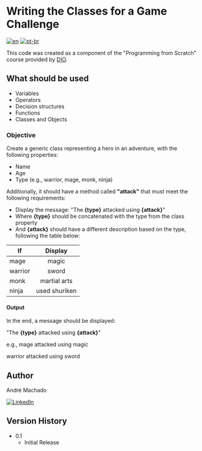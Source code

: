 # Writing the Classes for a Game Challenge 

[![en](https://img.shields.io/badge/lang-en-red.svg)](https://github.com/jonatasemidio/multilanguage-readme-pattern/blob/master/README.md) 
[![pt-br](https://img.shields.io/badge/lang-pt--br-green.svg)](https://github.com/jonatasemidio/multilanguage-readme-pattern/blob/master/README.pt-br.md)

This code was created as a component of the "Programming from Scratch" course provided by [DIO](https://www.dio.me/).

## What should be used

- Variables
- Operators
- Decision structures
- Functions
- Classes and Objects

### Objective

Create a generic class representing a hero in an adventure, with the following properties:

- Name
- Age
- Type (e.g., warrior, mage, monk, ninja)

Additionally, it should have a method called **"attack"** that must meet the following requirements:

- Display the message: "The **{type}** attacked using **{attack}**"
- Where **{type}** should be concatenated with the type from the class property
- And **{attack}** should have a different description based on the type, following the table below:

 If | Display
 ----- | :-----: 
mage | magic 
warrior | sword
monk |  martial arts
ninja | used shuriken

#### Output
In the end, a message should be displayed:

"The **{type}** attacked using **{attack}**"

e.g., mage attacked using magic

warrior attacked using sword


## Author

André Machado

[![LinkedIn](https://img.shields.io/badge/-LinkedIn-000?style=for-the-badge&logo=linkedin&logoColor=30A3DC)](https://www.linkedin.com/in/andremachado2/)

## Version History

* 0.1
    * Initial Release